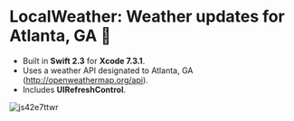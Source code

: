 # LocalWeather: Weather updates for Atlanta, GA 🍑

* Built in **Swift 2.3** for **Xcode 7.3.1**.
* Uses a weather API designated to Atlanta, GA (http://openweathermap.org/api).
* Includes **UIRefreshControl**.

![js42e7ttwr](https://cloud.githubusercontent.com/assets/21044119/19780636/e3f51476-9c53-11e6-871e-d7c4f3a7f1d1.gif)


